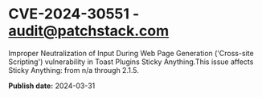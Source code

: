 # CVE-2024-30551 - audit@patchstack.com

Improper Neutralization of Input During Web Page Generation ('Cross-site Scripting') vulnerability in Toast Plugins Sticky Anything.This issue affects Sticky Anything: from n/a through 2.1.5.



**Publish date:** 2024-03-31
